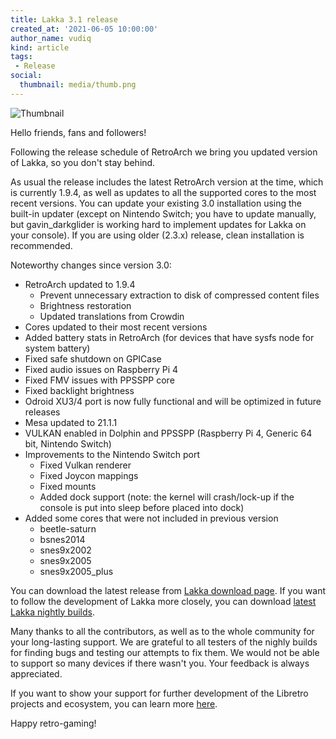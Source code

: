 ```yaml
---
title: Lakka 3.1 release
created_at: '2021-06-05 10:00:00'
author_name: vudiq
kind: article
tags:
 - Release
social:
  thumbnail: media/thumb.png
---
```


![Thumbnail](media/thumb.png)

Hello friends, fans and followers!

Following the release schedule of RetroArch we bring you updated version of Lakka, so you don't stay behind.

As usual the release includes the latest RetroArch version at the time, which is currently 1.9.4, as well as updates to all the supported cores to the most recent versions. You can update your existing 3.0 installation using the built-in updater (except on Nintendo Switch; you have to update manually, but gavin_darkglider is working hard to implement updates for Lakka on your console). If you are using older (2.3.x) release, clean installation is recommended.

Noteworthy changes since version 3.0:

- RetroArch updated to 1.9.4
  - Prevent unnecessary extraction to disk of compressed content files
  - Brightness restoration
  - Updated translations from Crowdin
- Cores updated to their most recent versions
- Added battery stats in RetroArch (for devices that have sysfs node for system battery)
- Fixed safe shutdown on GPICase
- Fixed audio issues on Raspberry Pi 4
- Fixed FMV issues with PPSSPP core
- Fixed backlight brightness
- Odroid XU3/4 port is now fully functional and will be optimized in future releases
- Mesa updated to 21.1.1
- VULKAN enabled in Dolphin and PPSSPP (Raspberry Pi 4, Generic 64 bit, Nintendo Switch)
- Improvements to the Nintendo Switch port
  - Fixed Vulkan renderer
  - Fixed Joycon mappings
  - Fixed mounts
  - Added dock support (note: the kernel will crash/lock-up if the console is put into sleep before placed into dock)
- Added some cores that were not included in previous version
  - beetle-saturn
  - bsnes2014
  - snes9x2002
  - snes9x2005
  - snes9x2005_plus

You can download the latest release from [Lakka download page](/get). If you want to follow the development of Lakka more closely, you can download [latest Lakka nightly builds](https://nightly.builds.lakka.tv/latest).

Many thanks to all the contributors, as well as to the whole community for your long-lasting support. We are grateful to all testers of the nighly builds for finding bugs and testing our attempts to fix them. We would not be able to support so many devices if there wasn't you. Your feedback is always appreciated.

If you want to show your support for further development of the Libretro projects and ecosystem, you can learn more [here](https://retroarch.com/index.php?page=donate).

Happy retro-gaming!
